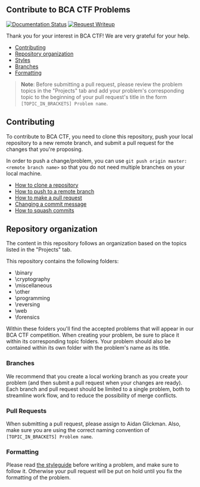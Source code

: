 ## Contribute to BCA CTF Problems

[![Documentation Status](https://img.shields.io/readthedocs/bca-ctf/2019.svg?logo=read%20the%20docs)](https://bca-ctf.readthedocs.io/en/2019/?badge=2019)
[![Request Writeup](https://img.shields.io/badge/request-writeup-673AB6.svg?style=flat)](https://goo.gl/forms/ZWUjr38XkOZ21HWl2)

Thank you for your interest in BCA CTF!  We are very grateful for your help.

* [Contributing](#contributing)
* [Repository organization](#repository-organization)
* [Styles](#styles)
* [Branches](#branches)
* [Formatting](#formatting)

>**Note**: Before submitting a pull request, please review the problem topics in the "Projects" tab and add your problem's corresponding topic to the beginning of your pull request's title in the form `[TOPIC_IN_BRACKETS] Problem name`.

## Contributing

To contribute to BCA CTF, you need to clone this repository, push your local repository to a new remote branch, and submit a pull request for the changes that you're proposing.

In order to push a change/problem, you can use `git push origin master:<remote branch name>` so that you do not need multiple branches on your local machine.

* [How to clone a repository](https://help.github.com/articles/cloning-a-repository/)
* [How to push to a remote branch](https://help.github.com/articles/pushing-to-a-remote/)
* [How to make a pull request](https://help.github.com/articles/creating-a-pull-request/)
* [Changing a commit message](https://help.github.com/articles/changing-a-commit-message/)
* [How to squash commits](https://help.github.com/articles/about-pull-request-merges/)

## Repository organization

The content in this repository follows an organization based on the topics listed in the "Projects" tab.

This repository contains the following folders:

* \binary
* \cryptography
* \miscellaneous
* \other
* \programming
* \reversing
* \web
* \forensics

Within these folders you'll find the accepted problems that will appear in our BCA CTF competition.  When creating your problem, be sure to place it within its corresponding topic folders.  Your problem should also be contained within its own folder with the problem's name as its title.  

### Branches

We recommend that you create a local working branch as you create your problem (and then submit a pull request when your changes are ready). Each branch and pull request should be limited to a single problem, both to streamline work flow, and to reduce the possibility of merge conflicts.

### Pull Requests

When submitting a pull request, please assign to Aidan Glickman.  Also, make sure you are using the correct naming convention of `[TOPIC_IN_BRACKETS] Problem name`.

### Formatting

Please read [the styleguide](STYLEGUIDE.md) before writing a problem, and make sure to follow it. Otherwise your pull request will be put on hold until you fix the formatting of the problem.
